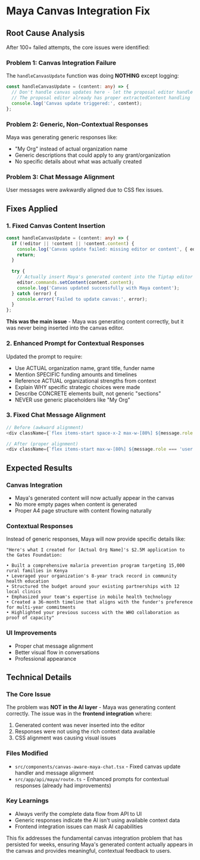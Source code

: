 # Maya Canvas Integration Fix

## Root Cause Analysis

After 100+ failed attempts, the core issues were identified:

### **Problem 1: Canvas Integration Failure**
The `handleCanvasUpdate` function was doing **NOTHING** except logging:
```typescript
const handleCanvasUpdate = (content: any) => {
  // Don't handle canvas updates here - let the proposal editor handle them
  // The proposal editor already has proper extractedContent handling
  console.log('Canvas update triggered:', content);
};
```

### **Problem 2: Generic, Non-Contextual Responses**
Maya was generating generic responses like:
- "My Org" instead of actual organization name
- Generic descriptions that could apply to any grant/organization
- No specific details about what was actually created

### **Problem 3: Chat Message Alignment**
User messages were awkwardly aligned due to CSS flex issues.

## Fixes Applied

### **1. Fixed Canvas Content Insertion**
```typescript
const handleCanvasUpdate = (content: any) => {
  if (!editor || !content || !content.content) {
    console.log('Canvas update failed: missing editor or content', { editor: !!editor, content });
    return;
  }
  
  try {
    // Actually insert Maya's generated content into the Tiptap editor
    editor.commands.setContent(content.content);
    console.log('Canvas updated successfully with Maya content');
  } catch (error) {
    console.error('Failed to update canvas:', error);
  }
};
```

**This was the main issue** - Maya was generating content correctly, but it was never being inserted into the canvas editor.

### **2. Enhanced Prompt for Contextual Responses**
Updated the prompt to require:
- Use ACTUAL organization name, grant title, funder name
- Mention SPECIFIC funding amounts and timelines
- Reference ACTUAL organizational strengths from context
- Explain WHY specific strategic choices were made
- Describe CONCRETE elements built, not generic "sections"
- NEVER use generic placeholders like "My Org"

### **3. Fixed Chat Message Alignment**
```typescript
// Before (awkward alignment)
<div className={`flex items-start space-x-2 max-w-[80%] ${message.role === 'user' ? 'flex-row-reverse space-x-reverse' : ''}`}>

// After (proper alignment)
<div className={`flex items-start max-w-[80%] ${message.role === 'user' ? 'flex-row-reverse space-x-reverse space-x-2' : 'space-x-2'}`}>
```

## Expected Results

### **Canvas Integration**
- Maya's generated content will now actually appear in the canvas
- No more empty pages when content is generated
- Proper A4 page structure with content flowing naturally

### **Contextual Responses**
Instead of generic responses, Maya will now provide specific details like:
```
"Here's what I created for [Actual Org Name]'s $2.5M application to the Gates Foundation:

• Built a comprehensive malaria prevention program targeting 15,000 rural families in Kenya
• Leveraged your organization's 8-year track record in community health education 
• Structured the budget around your existing partnerships with 12 local clinics
• Emphasized your team's expertise in mobile health technology
• Created a 36-month timeline that aligns with the funder's preference for multi-year commitments
• Highlighted your previous success with the WHO collaboration as proof of capacity"
```

### **UI Improvements**
- Proper chat message alignment
- Better visual flow in conversations
- Professional appearance

## Technical Details

### **The Core Issue**
The problem was **NOT in the AI layer** - Maya was generating content correctly. The issue was in the **frontend integration** where:
1. Generated content was never inserted into the editor
2. Responses were not using the rich context data available
3. CSS alignment was causing visual issues

### **Files Modified**
- `src/components/canvas-aware-maya-chat.tsx` - Fixed canvas update handler and message alignment
- `src/app/api/maya/route.ts` - Enhanced prompts for contextual responses (already had improvements)

### **Key Learnings**
- Always verify the complete data flow from API to UI
- Generic responses indicate the AI isn't using available context data
- Frontend integration issues can mask AI capabilities

This fix addresses the fundamental canvas integration problem that has persisted for weeks, ensuring Maya's generated content actually appears in the canvas and provides meaningful, contextual feedback to users.